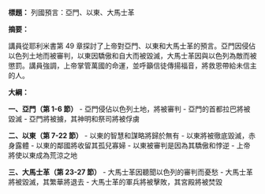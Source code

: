 **標題：** 列國預言：亞門、以東、大馬士革

**摘要：**

講員從耶利米書第 49 章探討了上帝對亞門、以東和大馬士革的預言。亞門因侵佔以色列土地而被審判，以東因驕傲和自大而被毀滅，大馬士革因與以色列為敵而被懲罰。講員強調，上帝掌管萬國的命運，並呼籲信徒傳揚福音，將救恩帶給未信主的人。

**大綱：**

**一、亞門（第 1-6 節）**
    - 亞門侵佔以色列土地，將被審判
    - 亞門的首都拉巴將被毀滅
    - 亞門將被擄，其神明和祭司將被俘虜

**二、以東（第 7-22 節）**
    - 以東的智慧和謀略將歸於無有
    - 以東將被徹底毀滅，赤身露體
    - 以東的鄰國將收留其孤兒寡婦
    - 以東被審判是因為其驕傲和悖逆
    - 上帝將使以東成為荒涼之地

**三、大馬士革（第 23-27 節）**
    - 大馬士革因聽聞以色列的審判而憂愁
    - 大馬士革將被毀滅，其繁華將退去
    - 大馬士革的軍兵將被擊敗，其宮殿將被焚毀